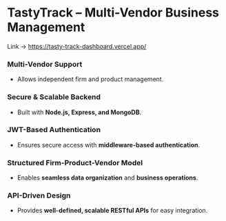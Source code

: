 # TastyTrack – Multi-Vendor Business Management
Link -> https://tasty-track-dashboard.vercel.app/

### Multi-Vendor Support  
- Allows independent firm and product management.  

### Secure & Scalable Backend  
- Built with **Node.js, Express, and MongoDB**.  

### JWT-Based Authentication  
- Ensures secure access with **middleware-based authentication**.  

### Structured Firm-Product-Vendor Model  
- Enables **seamless data organization** and **business operations**.  

### API-Driven Design  
- Provides **well-defined, scalable RESTful APIs** for easy integration.  


